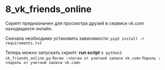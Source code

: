 # 8_vk_friends_online

Скрипт предназначен для просмотра друзей в сервисе vk.com находящихся онлайн.

Сначала необходимо установить зависимости:
`pip3 install -r requirements.txt`

Теперь можно запускать скрипт:
**run script**
`$ python3 vk_friends_online.py`
`Логин :<логин от учетной записи vk.com>`
`Пароль :<пароль от учетной записи vk.com>`
